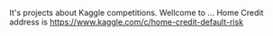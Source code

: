 It's projects about Kaggle competitions.
Wellcome to ...
Home Credit address is https://www.kaggle.com/c/home-credit-default-risk
